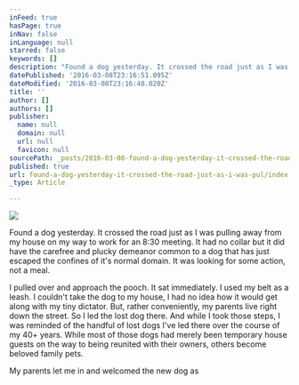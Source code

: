 ```yaml
---
inFeed: true
hasPage: true
inNav: false
inLanguage: null
starred: false
keywords: []
description: "Found a dog yesterday. It crossed the road just as I was pulling away from my house on my way to work for an 8:30 meeting. \_It had no collar but it did have a carefree and plucky demeanor, common to a dog that has just escaped the confines of it's normal domain. \_It was looking for some action, not a meal. \_"
datePublished: '2016-03-08T23:16:51.095Z'
dateModified: '2016-03-08T23:16:48.020Z'
title: ''
author: []
authors: []
publisher:
  name: null
  domain: null
  url: null
  favicon: null
sourcePath: _posts/2016-03-08-found-a-dog-yesterday-it-crossed-the-road-just-as-i-was-pul.md
published: true
url: found-a-dog-yesterday-it-crossed-the-road-just-as-i-was-pul/index.html
_type: Article

---
```

![](https://the-grid-user-content.s3-us-west-2.amazonaws.com/003248ac-698e-4dd3-98bc-f2008666bb02.jpg)

Found a dog yesterday. It crossed the road just as I was pulling away from my house on my way to work for an 8:30 meeting.  It had no collar but it did have the carefree and plucky demeanor common to a dog that has just escaped the confines of it's normal domain.  It was looking for some action, not a meal.  

I pulled over and approach the pooch.  It sat immediately.  I used my belt as a leash.  I couldn't take the dog to my house, I had no idea how it would get along with my tiny dictator.  But, rather conveniently, my parents live right down the street.  So I led the lost dog there. And while I took those steps, I was reminded of the handful of lost dogs I've led there over the course of my 40+ years.  While most of those dogs had merely been temporary house guests on the way to being reunited with their owners, others become beloved family pets.  

My parents let me in and welcomed the new dog as